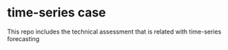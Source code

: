 # time-series case
This repo includes the technical assessment that is related with time-series forecasting
